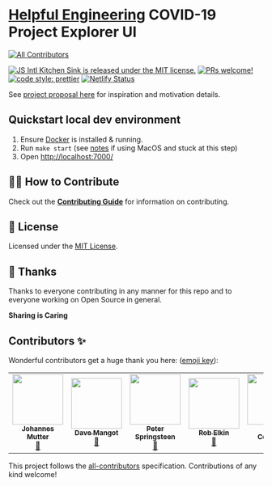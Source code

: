 # [Helpful Engineering](https://www.helpfulengineering.org/) COVID-19 Project Explorer UI
<!-- ALL-CONTRIBUTORS-BADGE:START - Do not remove or modify this section -->
[![All Contributors](https://img.shields.io/badge/all_contributors-5-orange.svg?style=flat-square)](#contributors-)
<!-- ALL-CONTRIBUTORS-BADGE:END -->
[![JS Intl Kitchen Sink is released under the MIT license.](https://img.shields.io/badge/license-MIT-blue.svg)](./LICENSE)
[![PRs welcome!](https://img.shields.io/badge/PRs-welcome-brightgreen.svg)](./CONTRIBUTING.md)
[![code style: prettier](https://img.shields.io/badge/code_style-prettier-ff69b4.svg?style=flat-square)](https://github.com/prettier/prettier)
[![Netlify Status](https://api.netlify.com/api/v1/badges/86e24ae7-2036-4abd-84fd-5b7bc702b7c1/deploy-status)](https://app.netlify.com/sites/he-project-discovery/deploys)

See [project proposal here](https://github.com/Helpful-Engineers/resources/blob/master/software/proposals/navigate-by-problems.md) for inspiration and motivation details.

## Quickstart local dev environment
1. Ensure [Docker](https://docs.docker.com/install/) is installed & running.
2. Run `make start` (see [notes](./CONTRIBUTING.md) if using MacOS and stuck at this step)
3. Open [http://localhost:7000/](http://localhost:7000/)

## 🙌🏻 How to Contribute

Check out the [**Contributing Guide**](./CONTRIBUTING.md) for information on contributing.

## 📝 License

Licensed under the [MIT License](./LICENSE).

## 💜 Thanks

Thanks to everyone contributing in any manner for this repo and to everyone working on Open Source in general.

**Sharing is Caring**

## Contributors ✨

Wonderful contributors get a huge thank you here: ([emoji key](https://allcontributors.org/docs/en/emoji-key)):
<!-- ALL-CONTRIBUTORS-LIST:START - Do not remove or modify this section -->
<!-- prettier-ignore-start -->
<!-- markdownlint-disable -->
<table>
  <tr>
    <td align="center"><a href="http://www.mutter.co"><img src="https://avatars3.githubusercontent.com/u/9489658?v=4" width="100px;" alt=""/><br /><sub><b>Johannes Mutter</b></sub></a><br /><a href="#ideas-johannesmutter" title="Ideas, Planning, & Feedback">🤔</a></td>
    <td align="center"><a href="http://tech.mangot.com/"><img src="https://avatars3.githubusercontent.com/u/991892?v=4" width="100px;" alt=""/><br /><sub><b>Dave Mangot</b></sub></a><br /><a href="#ideas-dmangot" title="Ideas, Planning, & Feedback">🤔</a></td>
    <td align="center"><a href="https://github.com/psprings"><img src="https://avatars1.githubusercontent.com/u/9847879?v=4" width="100px;" alt=""/><br /><sub><b>Peter Springsteen</b></sub></a><br /><a href="#ideas-psprings" title="Ideas, Planning, & Feedback">🤔</a></td>
    <td align="center"><a href="https://github.com/robelkin"><img src="https://avatars3.githubusercontent.com/u/187335?v=4" width="100px;" alt=""/><br /><sub><b>Rob Elkin</b></sub></a><br /><a href="#ideas-robelkin" title="Ideas, Planning, & Feedback">🤔</a></td>
    <td align="center"><a href="http://sarahleejane.github.io/"><img src="https://avatars1.githubusercontent.com/u/8582484?v=4" width="100px;" alt=""/><br /><sub><b>Sarah Constant</b></sub></a><br /><a href="#ideas-sarahleejane" title="Ideas, Planning, & Feedback">🤔</a></td>
  </tr>
</table>

<!-- markdownlint-enable -->
<!-- prettier-ignore-end -->
<!-- ALL-CONTRIBUTORS-LIST:END -->

This project follows the [all-contributors](https://github.com/all-contributors/all-contributors) specification. Contributions of any kind welcome!